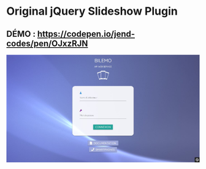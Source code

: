 # Original jQuery Slideshow Plugin

## DÉMO : https://codepen.io/jend-codes/pen/OJxzRJN

![Slideshow-plugin](https://raw.githubusercontent.com/JEND-CODES/API-PROJECT/main/public/images/CapchaApiProject.JPG)
